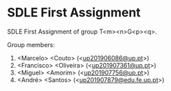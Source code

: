 # SDLE First Assignment

SDLE First Assignment of group T&lt;m&gt;&lt;n&gt;G&lt;p&gt;&lt;q&gt;.

Group members:

1. &lt;Marcelo&gt; &lt;Couto&gt; (&lt;up201906086@up.pt&gt;)
2. &lt;Francisco&gt; &lt;Oliveira&gt; (&lt;up201907361@up.pt&gt;)
3. &lt;Miguel&gt; &lt;Amorim&gt; (&lt;up201907756@up.pt&gt;)
4. &lt;André&gt; &lt;Santos&gt; (&lt;up201907879@edu.fe.up.pt&gt;)
